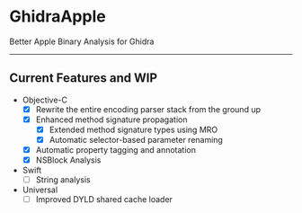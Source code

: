# GhidraApple

Better Apple Binary Analysis for Ghidra

---

## Current Features and WIP

- Objective-C
  -  [x] Rewrite the entire encoding parser stack from the ground up
  -  [x] Enhanced method signature propagation
      -  [x] Extended method signature types using MRO
      -  [x] Automatic selector-based parameter renaming
  -  [x] Automatic property tagging and annotation
  -  [x] NSBlock Analysis
- Swift
  -  [ ] String analysis
- Universal
  -  [ ] Improved DYLD shared cache loader
